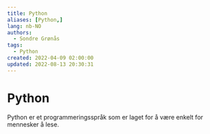 ```yaml
---
title: Python
aliases: [Python,]
lang: nb-NO
authors:
  - Sondre Grønås
tags:
  - Python
created: 2022-04-09 02:00:00
updated: 2022-08-13 20:30:31
---
```

# Python
Python er et programmeringsspråk som er laget for å være enkelt for mennesker å lese.